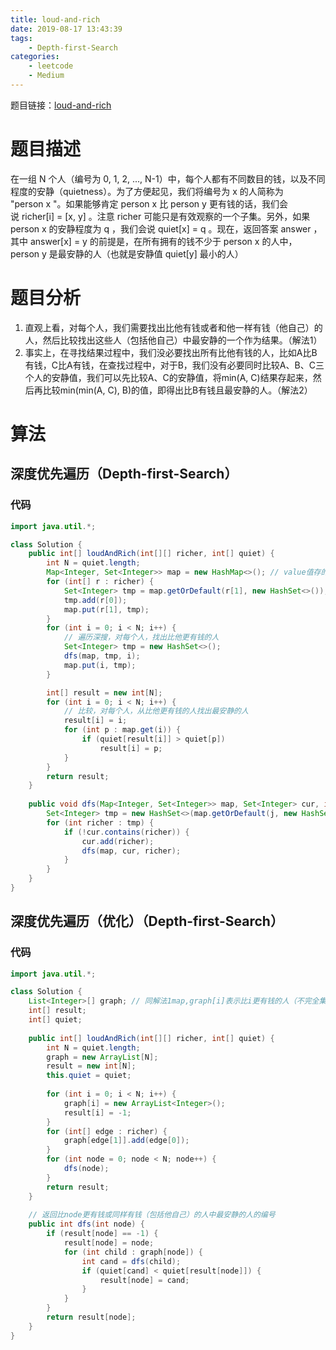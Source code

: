 ```yaml
---
title: loud-and-rich
date: 2019-08-17 13:43:39
tags:
    - Depth-first-Search
categories:
    - leetcode
    - Medium
---
```


题目链接：[loud-and-rich](https://leetcode-cn.com/problems/house-robber-iii/)

# 题目描述
在一组 N 个人（编号为 0, 1, 2, ..., N-1）中，每个人都有不同数目的钱，以及不同程度的安静（quietness）。为了方便起见，我们将编号为 x 的人简称为 "person x "。如果能够肯定 person x 比 person y 更有钱的话，我们会说 richer[i] = [x, y] 。注意 richer 可能只是有效观察的一个子集。另外，如果 person x 的安静程度为 q ，我们会说 quiet[x] = q 。现在，返回答案 answer ，其中 answer[x] = y 的前提是，在所有拥有的钱不少于 person x 的人中，person y 是最安静的人（也就是安静值 quiet[y] 最小的人）

# 题目分析
1. 直观上看，对每个人，我们需要找出比他有钱或者和他一样有钱（他自己）的人，然后比较找出这些人（包括他自己）中最安静的一个作为结果。（解法1）
2. 事实上，在寻找结果过程中，我们没必要找出所有比他有钱的人，比如A比B有钱，C比A有钱，在查找过程中，对于B，我们没有必要同时比较A、B、C三个人的安静值，我们可以先比较A、C的安静值，将min(A, C)结果存起来，然后再比较min(min(A, C), B)的值，即得出比B有钱且最安静的人。（解法2）

# 算法
## 深度优先遍历（Depth-first-Search）
### 代码
``` java
import java.util.*;

class Solution {
    public int[] loudAndRich(int[][] richer, int[] quiet) {
        int N = quiet.length; 
        Map<Integer, Set<Integer>> map = new HashMap<>(); // value值存的是比key值更有钱的人
        for (int[] r : richer) {
            Set<Integer> tmp = map.getOrDefault(r[1], new HashSet<>());
            tmp.add(r[0]);
            map.put(r[1], tmp);
        }
        for (int i = 0; i < N; i++) {
            // 遍历深搜，对每个人，找出比他更有钱的人
            Set<Integer> tmp = new HashSet<>();
            dfs(map, tmp, i);
            map.put(i, tmp);
        }

        int[] result = new int[N];
        for (int i = 0; i < N; i++) {
            // 比较，对每个人，从比他更有钱的人找出最安静的人
            result[i] = i;
            for (int p : map.get(i)) {
                if (quiet[result[i]] > quiet[p])
                    result[i] = p;
            }
        }
        return result;
    }
    
    public void dfs(Map<Integer, Set<Integer>> map, Set<Integer> cur, int j) {
        Set<Integer> tmp = new HashSet<>(map.getOrDefault(j, new HashSet<>()));
        for (int richer : tmp) {
            if (!cur.contains(richer)) {
                cur.add(richer);
                dfs(map, cur, richer);                
            }
        }
    }    
}
```

## 深度优先遍历（优化）（Depth-first-Search）
### 代码
``` java
import java.util.*;

class Solution {
    List<Integer>[] graph; // 同解法1map,graph[i]表示比i更有钱的人（不完全集合）
    int[] result;
    int[] quiet;
    
    public int[] loudAndRich(int[][] richer, int[] quiet) {
        int N = quiet.length; 
        graph = new ArrayList[N];
        result = new int[N];
        this.quiet = quiet;
        
        for (int i = 0; i < N; i++) {
            graph[i] = new ArrayList<Integer>();
            result[i] = -1;
        }
        for (int[] edge : richer) {
            graph[edge[1]].add(edge[0]);
        }
        for (int node = 0; node < N; node++) {
            dfs(node);
        }
        return result;
    }
    
    // 返回比node更有钱或同样有钱（包括他自己）的人中最安静的人的编号
    public int dfs(int node) {
        if (result[node] == -1) {
            result[node] = node;
            for (int child : graph[node]) {
                int cand = dfs(child);
                if (quiet[cand] < quiet[result[node]]) {
                    result[node] = cand;
                }
            }
        }
        return result[node];
    }    
}
```

